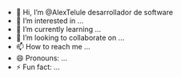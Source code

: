 - 👋 Hi, I’m @AlexTelule desarrollador de software 
- 👀 I’m interested in ...
- 🌱 I’m currently learning ...
- 💞️ I’m looking to collaborate on ...
- 📫 How to reach me ...
- 😄 Pronouns: ...
- ⚡ Fun fact: ...

<!---
AlexTelule/AlexTelule is a ✨ special ✨ repository because its `README.md` (this file) appears on your GitHub profile.
You can click the Preview link to take a look at your changes.
--->
